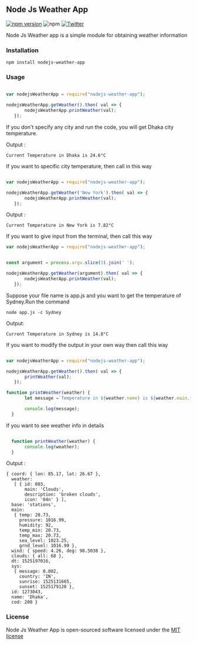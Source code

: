 
## Node Js Weather App

[![npm version](https://badge.fury.io/js/nodejs-weather-app.svg)](https://badge.fury.io/js/nodejs-weather-app) ![npm](https://img.shields.io/npm/l/express.svg) [![Twitter](https://img.shields.io/twitter/url/https/github.com/nahidulhasan/nodejs-weather-app.svg?style=social)](https://twitter.com/intent/tweet?text=Wow:&url=https%3A%2F%2Fgithub.com%2Fnahidulhasan%2Fnodejs-weather-app)



Node Js Weather app is a simple module for obtaining weather information


### Installation

```
npm install nodejs-weather-app
```


### Usage

``` js

var nodejsWeatherApp = require("nodejs-weather-app");

nodejsWeatherApp.getWeather().then( val => {
       nodejsWeatherApp.printWeather(val);
   });

```

If you don't specify any city and run the code, you will get Dhaka city temperature.

Output :

```
Current Temperature in Dhaka is 24.6°C
```

If you want to specific city temperature, then call in this way 

``` js

var nodejsWeatherApp = require("nodejs-weather-app");

nodejsWeatherApp.getWeather('New York').then( val => {
       nodejsWeatherApp.printWeather(val);
   });

```

Output :

```
Current Temperature in New York is 7.82°C
```

If you want to give input from the terminal, then call this way

``` js
var nodejsWeatherApp = require("nodejs-weather-app");


const argument = process.argv.slice(3).join(' ');

nodejsWeatherApp.getWeather(argument).then( val => {
       nodejsWeatherApp.printWeather(val);
   });

```

Suppose your file name is app.js and you want to get the temperature of Sydney.Run the command

```
node app.js -c Sydney
```

Output:

``` 
Current Temperature in Sydney is 14.8°C
```

If you want to modify the output in your own way then call this way

``` js

var nodejsWeatherApp = require("nodejs-weather-app");

nodejsWeatherApp.getWeather().then( val => {
       printWeather(val);
   });

function printWeather(weather) {
       let message =`Temperature in ${weather.name} is ${weather.main.temp}°C`;

       console.log(message);
  }

```

If you want to see weather info in details

``` js

  function printWeather(weather) {
       console.log(weather);
  }

```

Output :

```
{ coord: { lon: 85.17, lat: 26.67 },
  weather:
   [ { id: 803,
       main: 'Clouds',
       description: 'broken clouds',
       icon: '04n' } ],
  base: 'stations',
  main:
   { temp: 20.73,
     pressure: 1016.99,
     humidity: 92,
     temp_min: 20.73,
     temp_max: 20.73,
     sea_level: 1023.25,
     grnd_level: 1016.99 },
  wind: { speed: 4.26, deg: 98.5038 },
  clouds: { all: 68 },
  dt: 1525197016,
  sys:
   { message: 0.002,
     country: 'IN',
     sunrise: 1525131665,
     sunset: 1525179120 },
  id: 1273043,
  name: 'Dhaka',
  cod: 200 }
```

### License

Node Js Weather App is open-sourced software licensed under the [MIT license](http://opensource.org/licenses/MIT)
